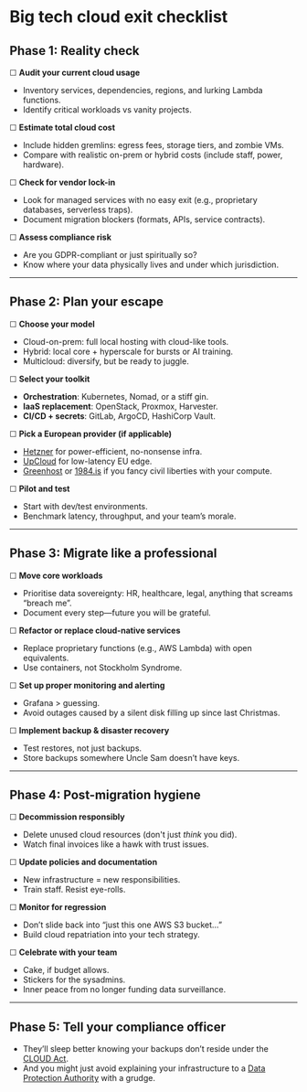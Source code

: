 # Big tech cloud exit checklist

## Phase 1: Reality check

☐ **Audit your current cloud usage**

* Inventory services, dependencies, regions, and lurking Lambda functions.
* Identify critical workloads vs vanity projects.

☐ **Estimate total cloud cost**

* Include hidden gremlins: egress fees, storage tiers, and zombie VMs.
* Compare with realistic on-prem or hybrid costs (include staff, power, hardware).

☐ **Check for vendor lock-in**

* Look for managed services with no easy exit (e.g., proprietary databases, serverless traps).
* Document migration blockers (formats, APIs, service contracts).

☐ **Assess compliance risk**

* Are you GDPR-compliant or just spiritually so?
* Know where your data physically lives and under which jurisdiction.

---

## Phase 2: Plan your escape

☐ **Choose your model**

* Cloud-on-prem: full local hosting with cloud-like tools.
* Hybrid: local core + hyperscale for bursts or AI training.
* Multicloud: diversify, but be ready to juggle.

☐ **Select your toolkit**

* **Orchestration**: Kubernetes, Nomad, or a stiff gin.
* **IaaS replacement**: OpenStack, Proxmox, Harvester.
* **CI/CD + secrets**: GitLab, ArgoCD, HashiCorp Vault.

☐ **Pick a European provider (if applicable)**

* [Hetzner](https://www.hetzner.com/) for power-efficient, no-nonsense infra.
* [UpCloud](https://upcloud.com/) for low-latency EU edge.
* [Greenhost](https://greenhost.net/) or [1984.is](https://1984.hosting/) if you fancy civil liberties with your compute.

☐ **Pilot and test**

* Start with dev/test environments.
* Benchmark latency, throughput, and your team’s morale.

---

## Phase 3: Migrate like a professional

☐ **Move core workloads**

* Prioritise data sovereignty: HR, healthcare, legal, anything that screams “breach me”.
* Document every step—future you will be grateful.

☐ **Refactor or replace cloud-native services**

* Replace proprietary functions (e.g., AWS Lambda) with open equivalents.
* Use containers, not Stockholm Syndrome.

☐ **Set up proper monitoring and alerting**

* Grafana > guessing.
* Avoid outages caused by a silent disk filling up since last Christmas.

☐ **Implement backup & disaster recovery**

* Test restores, not just backups.
* Store backups somewhere Uncle Sam doesn’t have keys.

---

## Phase 4: Post-migration hygiene

☐ **Decommission responsibly**

* Delete unused cloud resources (don't just *think* you did).
* Watch final invoices like a hawk with trust issues.

☐ **Update policies and documentation**

* New infrastructure = new responsibilities.
* Train staff. Resist eye-rolls.

☐ **Monitor for regression**

* Don’t slide back into “just this one AWS S3 bucket…”
* Build cloud repatriation into your tech strategy.

☐ **Celebrate with your team**

* Cake, if budget allows.
* Stickers for the sysadmins.
* Inner peace from no longer funding data surveillance.

---

## Phase 5: Tell your compliance officer

* They’ll sleep better knowing your backups don’t reside under the [CLOUD Act](https://www.justice.gov/criminal/cloud-act-resources).
* And you might just avoid explaining your infrastructure to a [Data Protection Authority](https://en.wikipedia.org/wiki/National_data_protection_authority) with a grudge.
